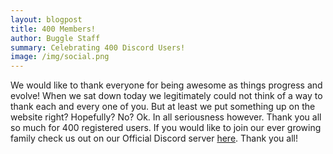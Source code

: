 ```yaml
---
layout: blogpost
title: 400 Members!
author: Buggle Staff
summary: Celebrating 400 Discord Users!
image: /img/social.png
---
```

We would like to thank everyone for being awesome as things progress and evolve!
When we sat down today we legitimately could not think of a way to thank each and every one of you.
But at least we put something up on the website right? Hopefully? No? Ok.
In all seriousness however. Thank you all so much for 400 registered users. If you would
like to join our ever growing family check us out on our Official Discord server [here](https://buggles.ml/discord).
Thank you all!
